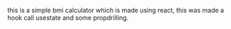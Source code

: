 this is a simple bmi calculator which is made using react, this was made a hook call usestate and some propdrilling.
